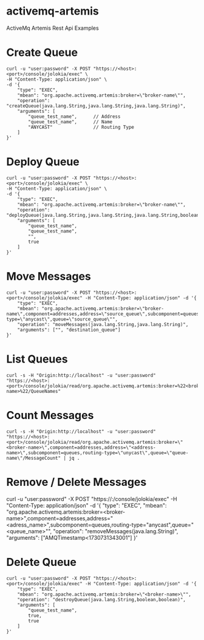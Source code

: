 # activemq-artemis
ActiveMq Artemis Rest Api Examples


# Create Queue
```
curl -u "user:password" -X POST "https://<host>:<port>/console/jolokia/exec" \
-H "Content-Type: application/json" \
-d '{
    "type": "EXEC",
    "mbean": "org.apache.activemq.artemis:broker=\"broker-name\"",
    "operation": "createQueue(java.lang.String,java.lang.String,java.lang.String)",
    "arguments": [
        "queue_test_name",      // Address
        "queue_test_name",      // Name
        "ANYCAST"               // Routing Type
    ]
}'
```


# Deploy Queue
```
curl -u "user:password" -X POST "https://<host>:<port>/console/jolokia/exec" \
-H "Content-Type: application/json" \
-d '{
    "type": "EXEC",
    "mbean": "org.apache.activemq.artemis:broker=\"broker-name\"",
    "operation": "deployQueue(java.lang.String,java.lang.String,java.lang.String,boolean)",
    "arguments": [
        "queue_test_name",      
        "queue_test_name",      
        "",                
        true               
    ]
}'
```

# Move Messages
```
curl -u "user:password" -X POST "https://<host>:<port>/console/jolokia/exec" -H "Content-Type: application/json" -d '{
    "type": "EXEC",
    "mbean": "org.apache.activemq.artemis:broker=\"broker-name\",component=addresses,address=\"source_queue\",subcomponent=queues,routing-type=\"anycast\",queue=\"source_queue\"",
    "operation": "moveMessages(java.lang.String,java.lang.String)",
    "arguments": ["", "destination_queue"]
}'
```



# List Queues
```
curl -s -H "Origin:http://localhost" -u "user:password" "https://<host>:<port>/console/jolokia/read/org.apache.activemq.artemis:broker=%22<broker-name>%22/QueueNames"

```

# Count Messages
```
curl -s -H "Origin:http://localhost" -u "user:password" "https://<host>:<port>/console/jolokia/read/org.apache.activemq.artemis:broker=\"<broker-name>\",component=addresses,address=\"<address-name>\",subcomponent=queues,routing-type=\"unycast\",queue=\"queue-name\"/MessageCount" | jq .
```

# Remove / Delete Messages
curl -u "user:password" -X POST "https://<host>:<port>/console/jolokia/exec" -H "Content-Type: application/json" -d '{
    "type": "EXEC",
    "mbean": "org.apache.activemq.artemis:broker=\<broker-name>\",component=addresses,address=\"<adress_name>\",subcomponent=queues,routing-type=\"anycast\",queue=\"<queue_name>\"",
    "operation": "removeMessages(java.lang.String)",
    "arguments": ["AMQTimestamp<1730731343001"]
}'

# Delete Queue
```
curl -u "user:password" -X POST "https://<host>:<port>/console/jolokia/exec" -H "Content-Type: application/json" -d '{
    "type": "EXEC",
    "mbean": "org.apache.activemq.artemis:broker=\"<broker-name>\"",
    "operation": "destroyQueue(java.lang.String,boolean,boolean)",
    "arguments": [
        "queue_test_name",
        true,
        true
    ]
}'
```
